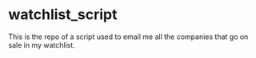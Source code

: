 # watchlist_script
This is the repo of a script used to email me all the companies that go on sale in my watchlist.
